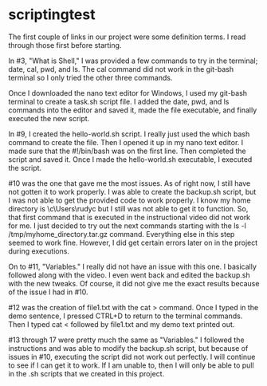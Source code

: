 # scriptingtest

The first couple of links in our project were some definition terms. I read through those first before starting.

In #3, "What is Shell," I was provided a few commands to try in the terminal; date, cal, pwd, and ls. The cal command did not work in the git-bash terminal so I only tried the other three commands.

Once I downloaded the nano text editor for Windows, I used my git-bash terminal to create a task.sh script file. I added the date, pwd, and ls commands into the editor and saved it, made the file executable, and finally executed the new script.

In #9, I created the hello-world.sh script. I really just used the which bash command to create the file. Then I opened it up in my nano text editor. I made sure that the #!/bin/bash was on the first line. Then completed the script and saved it. Once I made the hello-world.sh executable, I executed the script.

#10 was the one that gave me the most issues. As of right now, I still have not gotten it to work properly. I was able to create the backup.sh script, but I was not able to get the provided code to work properly. I know my home directory is \c\Users\rudyc but I still was not able to get it to function. So, that first command that is executed in the instructional video did not work for me. I just decided to try out the next commands starting with the ls -l /tmp/myhome_directory.tar.gz command. Everything else in this step seemed to work fine. However, I did get certain errors later on in the project during executions.

On to #11, "Variables." I really did not have an issue with this one. I basically followed along with the video. I even went back and edited the backup.sh with the new tweaks. Of course, it did not give me the exact results because of the issue I had in #10.

#12 was the creation of file1.txt with the cat > command. Once I typed in the demo sentence, I pressed CTRL+D to return to the terminal commands. Then I typed cat < followed by file1.txt and my demo text printed out.

#13 through 17 were pretty much the same as "Variables." I followed the instructions and was able to modify the backup.sh script, but because of issues in #10, executing the script did not work out perfectly. I will continue to see if I can get it to work. If I am unable to, then I will only be able to pull in the .sh scripts that we created in this project.
